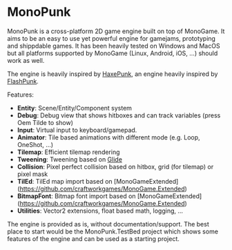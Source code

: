 # MonoPunk

MonoPunk is a cross-platform 2D game engine built on top of MonoGame. It aims to be an easy to use yet powerful engine for gamejams, prototyping and shippdable games. It has been heavily tested on Windows and MacOS but all platforms supported by MonoGame (Linux, Android, iOS, ...) should work as well.

The engine is heavily inspired by [HaxePunk](https://haxepunk.com/), an engine heavily inspired by [FlashPunk](http://useflashpunk.net/).

Features:
* __Entity__: Scene/Entity/Component system
* __Debug__: Debug view that shows hitboxes and can track variables (press Oem Tilde to show)
* __Input__: Virtual input to keyboard/gamepad.
* __Animator__: Tile based animations with different mode (e.g. Loop, OneShot, ...)
* __Tilemap__: Efficient tilemap rendering
* __Tweening__: Tweening based on [Glide](https://bitbucket.org/jacobalbano/glide)
* __Collision__: Pixel perfect collision based on hitbox, grid (for tilemap) or pixel mask
* __TilEd__: TilEd map import based on [MonoGameExtended] (https://github.com/craftworkgames/MonoGame.Extended)
* __BitmapFont__: Bitmap font import based on [MonoGameExtended] (https://github.com/craftworkgames/MonoGame.Extended)
* __Utilities__: Vector2 extensions, float based math, logging, ...

The engine is provided as is, without documentation/support. The best place to start would be the MonoPunk.TestBed project which shows some features of the engine and can be used as a starting project.
